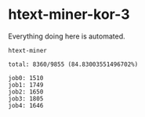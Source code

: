 # htext-miner-kor-3

Everything doing here is automated.

```
htext-miner

total: 8360/9855 (84.83003551496702%)

job0: 1510
job1: 1749
job2: 1650
job3: 1805
job4: 1646
```